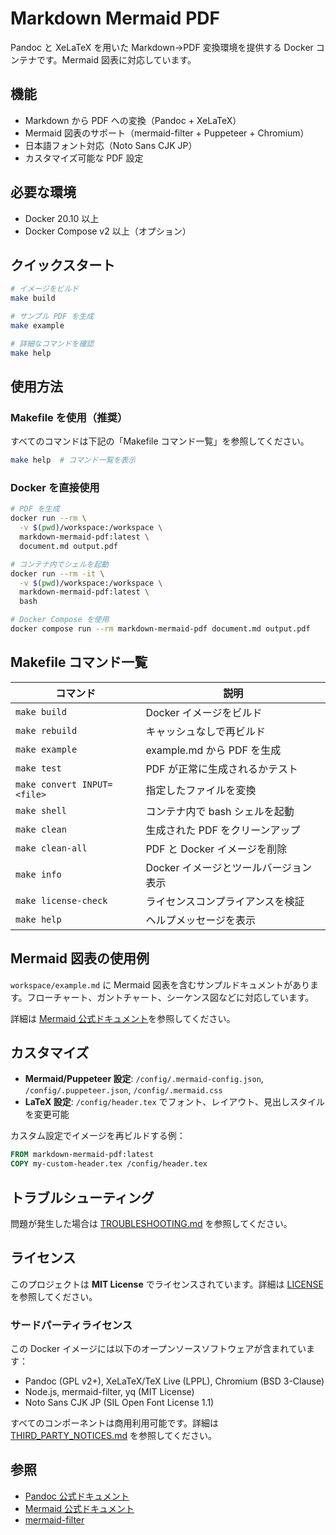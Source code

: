 # Markdown Mermaid PDF

Pandoc と XeLaTeX を用いた Markdown→PDF 変換環境を提供する Docker コンテナです。Mermaid 図表に対応しています。

## 機能

- Markdown から PDF への変換（Pandoc + XeLaTeX）
- Mermaid 図表のサポート（mermaid-filter + Puppeteer + Chromium）
- 日本語フォント対応（Noto Sans CJK JP）
- カスタマイズ可能な PDF 設定

## 必要な環境

- Docker 20.10 以上
- Docker Compose v2 以上（オプション）

## クイックスタート

```bash
# イメージをビルド
make build

# サンプル PDF を生成
make example

# 詳細なコマンドを確認
make help
```

## 使用方法

### Makefile を使用（推奨）

すべてのコマンドは下記の「Makefile コマンド一覧」を参照してください。

```bash
make help  # コマンド一覧を表示
```

### Docker を直接使用

```bash
# PDF を生成
docker run --rm \
  -v $(pwd)/workspace:/workspace \
  markdown-mermaid-pdf:latest \
  document.md output.pdf

# コンテナ内でシェルを起動
docker run --rm -it \
  -v $(pwd)/workspace:/workspace \
  markdown-mermaid-pdf:latest \
  bash

# Docker Compose を使用
docker compose run --rm markdown-mermaid-pdf document.md output.pdf
```

## Makefile コマンド一覧

| コマンド                    | 説明                                  |
| --------------------------- | ------------------------------------- |
| `make build`                | Docker イメージをビルド               |
| `make rebuild`              | キャッシュなしで再ビルド              |
| `make example`              | example.md から PDF を生成            |
| `make test`                 | PDF が正常に生成されるかテスト        |
| `make convert INPUT=<file>` | 指定したファイルを変換                |
| `make shell`                | コンテナ内で bash シェルを起動        |
| `make clean`                | 生成された PDF をクリーンアップ       |
| `make clean-all`            | PDF と Docker イメージを削除          |
| `make info`                 | Docker イメージとツールバージョン表示 |
| `make license-check`        | ライセンスコンプライアンスを検証      |
| `make help`                 | ヘルプメッセージを表示                |

## Mermaid 図表の使用例

`workspace/example.md` に Mermaid 図表を含むサンプルドキュメントがあります。フローチャート、ガントチャート、シーケンス図などに対応しています。

詳細は [Mermaid 公式ドキュメント](https://mermaid.js.org/)を参照してください。

## カスタマイズ

- **Mermaid/Puppeteer 設定**: `/config/.mermaid-config.json`, `/config/.puppeteer.json`, `/config/.mermaid.css`
- **LaTeX 設定**: `/config/header.tex` でフォント、レイアウト、見出しスタイルを変更可能

カスタム設定でイメージを再ビルドする例：

```dockerfile
FROM markdown-mermaid-pdf:latest
COPY my-custom-header.tex /config/header.tex
```

## トラブルシューティング

問題が発生した場合は [TROUBLESHOOTING.md](TROUBLESHOOTING.md) を参照してください。

## ライセンス

このプロジェクトは **MIT License** でライセンスされています。詳細は [LICENSE](LICENSE) を参照してください。

### サードパーティライセンス

この Docker イメージには以下のオープンソースソフトウェアが含まれています：

- Pandoc (GPL v2+), XeLaTeX/TeX Live (LPPL), Chromium (BSD 3-Clause)
- Node.js, mermaid-filter, yq (MIT License)
- Noto Sans CJK JP (SIL Open Font License 1.1)

すべてのコンポーネントは商用利用可能です。詳細は [THIRD_PARTY_NOTICES.md](THIRD_PARTY_NOTICES.md) を参照してください。

## 参照

- [Pandoc 公式ドキュメント](https://pandoc.org/)
- [Mermaid 公式ドキュメント](https://mermaid.js.org/)
- [mermaid-filter](https://github.com/raghur/mermaid-filter)
